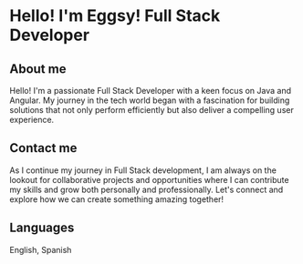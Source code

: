 # Hello! I'm Eggsy! Full Stack Developer

## About me
Hello! I'm a passionate Full Stack Developer with a keen focus on Java and Angular. 
My journey in the tech world began with a fascination for building solutions that not 
only perform efficiently but also deliver a compelling user experience.

## Contact me
As I continue my journey in Full Stack development, 
I am always on the lookout for collaborative projects and opportunities where 
I can contribute my skills and grow both personally and professionally. 
Let's connect and explore how we can create something amazing together!

## Languages
English, Spanish
